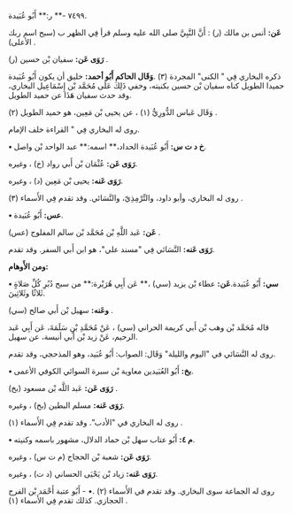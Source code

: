 ٧٤٩٩ -** ر:** أَبُو عُبَيدة.

**عَن:** أنس بن مالك (ر) : أَنَّ النَّبِيَّ صلى الله عليه وسلم قرأ فِي الظهر ب (سبح اسم ربك الأعلى) .

**رَوَى عَن:** سفيان بْن حسين (ر) .

ذكره البخاري فِي " الكنى" المجردة (٣) .**وَقَال الحاكم أَبُو أحمد:** خليق أن يكون أَبُو عُبَيدة حميدا الطويل كناه سفيان بْن حسين بكنيته، وخفي ذَلِكَ عَلَى مُحَمَّد بْن إِسْمَاعِيل البخاري، وقد حدث سفيان هَذَا عن حميد الطويل.

وَقَال عَباس الدُّورِيُّ (١) ، عن يحيى بْن مَعِين، هو حميد الطويل (٢) .

روى له البخاري فِي " القراءة خلف الإمام.

**• خ د ت س:** أَبُو عُبَيدة الحداد،** اسمه:** عبد الواحد بْن واصل.

**رَوَى عَن:** عُثْمَان بْن أَبي رواد (خ) ، وغيره.

**رَوَى عَنه:** يحيى بْن مَعِين (د) ، وغيره.

روى له البخاري، وأبو داود، والتِّرْمِذِيّ، والنَّسَائي. وقد تقدم فِي الأَسماء (٣) .

**• عس:** أَبُو عُبَيدة.

**عَن:** عَبد اللَّهِ بْن مُحَمَّد بْن سالم المفلوج (عس) .

**رَوَى عَنه:** النَّسَائي فِي "مسند علي"، هو ابن أَبي السفر. وقد تقدم.

**ومن الأَوهام:**

**• سي:** أَبُو عُبَيدة.**عَن:** عطاء بْن يزيد (سي) ،** عَن أَبِي هُرَيْرة:** من سبح دُبُرِ كُلِّ صَلاةٍ ثَلاثًا وثَلاثِينَ.

**وعَنه:** سهيل بْن أَبي صالح (سي) .

قاله مُحَمَّد بْن وهب بْن أَبي كريمة الحراني (سي) ، عَنْ مُحَمَّدِ بْنِ سَلَمَةَ، عَن أَبِي عَبد الرحيم، عَنْ زيد بْن أَبي أنيسة، عن سهيل.

روى له النَّسَائي في "اليوم والليلة" وَقَال: الصواب: أَبُو عُبَيد، وهو المذحجي، وقد تقدم.

**• بخ:** أَبُو العُبَيدين معاوية بْن سبرة السوائي الكوفي الأعمى.

**رَوَى عَن:** عَبد اللَّه بْن مسعود (بخ) .

**رَوَى عَنه:** مسلم البطين (بخ) ، وغيره.

روى له البخاري في "الأدب". وقد تقدم فِي الأَسماء (١) .

**• م ٤:** أَبُو عتاب سهل بْن حماد الدلال، مشهور باسمه وكنيته.

**رَوَى عَن:** شعبة بْن الحجاج (م ت س) ، وغيره.

**رَوَى عَنه:** زياد بْن يَحْيَى الحساني (د ت) ، وغيره.

روى له الجماعة سوى البخاري. وقد تقدم في الأَسماء (٢) .• - أَبُو عتبة أَحْمَد بْن الفرج الحجازي. كذلك تقدم فِي الأَسماء (١) .
